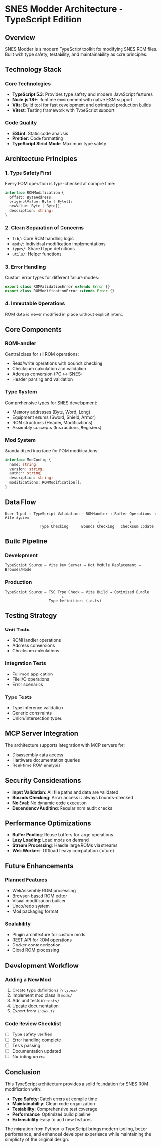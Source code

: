 # SNES Modder Architecture - TypeScript Edition

## Overview

SNES Modder is a modern TypeScript toolkit for modifying SNES ROM files. Built with type safety, testability, and maintainability as core principles.

## Technology Stack

### Core Technologies
- **TypeScript 5.3**: Provides type safety and modern JavaScript features
- **Node.js 18+**: Runtime environment with native ESM support
- **Vite**: Build tool for fast development and optimized production builds
- **Vitest**: Testing framework with TypeScript support

### Code Quality
- **ESLint**: Static code analysis
- **Prettier**: Code formatting
- **TypeScript Strict Mode**: Maximum type safety

## Architecture Principles

### 1. Type Safety First
Every ROM operation is type-checked at compile time:
```typescript
interface ROMModification {
  offset: ByteAddress;
  originalValue: Byte | Byte[];
  newValue: Byte | Byte[];
  description: string;
}
```

### 2. Clean Separation of Concerns
- `lib/`: Core ROM handling logic
- `mods/`: Individual modification implementations
- `types/`: Shared type definitions
- `utils/`: Helper functions

### 3. Error Handling
Custom error types for different failure modes:
```typescript
export class ROMValidationError extends Error {}
export class ROMModificationError extends Error {}
```

### 4. Immutable Operations
ROM data is never modified in place without explicit intent.

## Core Components

### ROMHandler
Central class for all ROM operations:
- Read/write operations with bounds checking
- Checksum calculation and validation
- Address conversion (PC ↔ SNES)
- Header parsing and validation

### Type System
Comprehensive types for SNES development:
- Memory addresses (Byte, Word, Long)
- Equipment enums (Sword, Shield, Armor)
- ROM structures (Header, Modifications)
- Assembly concepts (Instructions, Registers)

### Mod System
Standardized interface for ROM modifications:
```typescript
interface ModConfig {
  name: string;
  version: string;
  author: string;
  description: string;
  modifications: ROMModification[];
}
```

## Data Flow

```
User Input → TypeScript Validation → ROMHandler → Buffer Operations → File System
                     ↓                    ↓              ↓
                Type Checking      Bounds Checking   Checksum Update
```

## Build Pipeline

### Development
```
TypeScript Source → Vite Dev Server → Hot Module Replacement → Browser/Node
```

### Production
```
TypeScript Source → TSC Type Check → Vite Build → Optimized Bundle
                          ↓
                    Type Definitions (.d.ts)
```

## Testing Strategy

### Unit Tests
- ROMHandler operations
- Address conversions
- Checksum calculations

### Integration Tests
- Full mod application
- File I/O operations
- Error scenarios

### Type Tests
- Type inference validation
- Generic constraints
- Union/intersection types

## MCP Server Integration

The architecture supports integration with MCP servers for:
- Disassembly data access
- Hardware documentation queries
- Real-time ROM analysis

## Security Considerations

- **Input Validation**: All file paths and data are validated
- **Bounds Checking**: Array access is always bounds-checked
- **No Eval**: No dynamic code execution
- **Dependency Auditing**: Regular npm audit checks

## Performance Optimizations

- **Buffer Pooling**: Reuse buffers for large operations
- **Lazy Loading**: Load mods on demand
- **Stream Processing**: Handle large ROMs via streams
- **Web Workers**: Offload heavy computation (future)

## Future Enhancements

### Planned Features
- WebAssembly ROM processing
- Browser-based ROM editor
- Visual modification builder
- Undo/redo system
- Mod packaging format

### Scalability
- Plugin architecture for custom mods
- REST API for ROM operations
- Docker containerization
- Cloud ROM processing

## Development Workflow

### Adding a New Mod
1. Create type definitions in `types/`
2. Implement mod class in `mods/`
3. Add unit tests in `tests/`
4. Update documentation
5. Export from `index.ts`

### Code Review Checklist
- [ ] Type safety verified
- [ ] Error handling complete
- [ ] Tests passing
- [ ] Documentation updated
- [ ] No linting errors

## Conclusion

This TypeScript architecture provides a solid foundation for SNES ROM modification with:
- **Type Safety**: Catch errors at compile time
- **Maintainability**: Clean code organization
- **Testability**: Comprehensive test coverage
- **Performance**: Optimized build pipeline
- **Extensibility**: Easy to add new features

The migration from Python to TypeScript brings modern tooling, better performance, and enhanced developer experience while maintaining the simplicity of the original design.